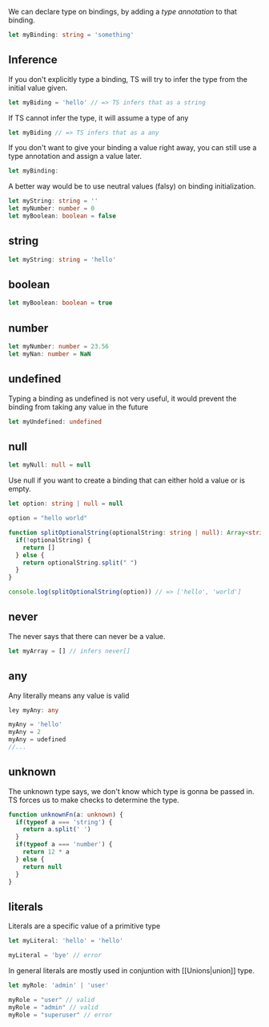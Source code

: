 We can declare type on bindings, by adding a *type annotation* to that binding.

```ts
let myBinding: string = 'something'
```

## Inference

If you don't explicitly type a binding, TS will try to infer the type from the initial value given.

```ts
let myBiding = 'hello' // => TS infers that as a string
```

If TS cannot infer the type, it will assume a type of any

```ts
let myBiding // => TS infers that as a any
```

If you don't want to give your binding a value right away, you can still use a type annotation and assign a value later.

```ts
let myBinding: 
```

A better way would be to use neutral values (falsy) on binding initialization. 

```ts
let myString: string = ''
let myNumber: number = 0
let myBoolean: boolean = false
```


## string

```ts
let myString: string = 'hello'
```

## boolean

```ts
let myBoolean: boolean = true
```

## number

```ts
let myNumber: number = 23.56
let myNan: number = NaN
```

## undefined

Typing a binding as undefined is not very useful, it would prevent the binding from taking any value in the future

```ts
let myUndefined: undefined
```

## null

```ts
let myNull: null = null
```

Use null if you want to create a binding that can either hold a value or is empty.

```ts
let option: string | null = null

option = "hello world"

function splitOptionalString(optionalString: string | null): Array<string> {
  if(!optionalString) {
    return []
  } else {
    return optionalString.split(" ")
  }
}

console.log(splitOptionalString(option)) // => ['hello', 'world']
```

## never

The never says that there can never be a value.

```ts
let myArray = [] // infers never[]
```


## any

Any literally means any value is valid

```ts
ley myAny: any

myAny = 'hello'
myAny = 2
myAny = udefined
//...
```

## unknown

The unknown type says, we don't know which type is gonna be passed in. TS forces us to make checks to determine the type.

```ts
function unknownFn(a: unknown) {
  if(typeof a === 'string') {
    return a.split(' ')
  }
  if(typeof a === 'number') {
    return 12 * a
  } else {
    return null
  }
}
```


## literals

Literals are a specific value of a primitive type

```ts
let myLiteral: 'hello' = 'hello'

myLiteral = 'bye' // error
```

In general literals are mostly used in conjuntion with [[Unions|union]] type.

```ts
let myRole: 'admin' | 'user'

myRole = "user" // valid
myRole = "admin" // valid
myRole = "superuser" // error
```